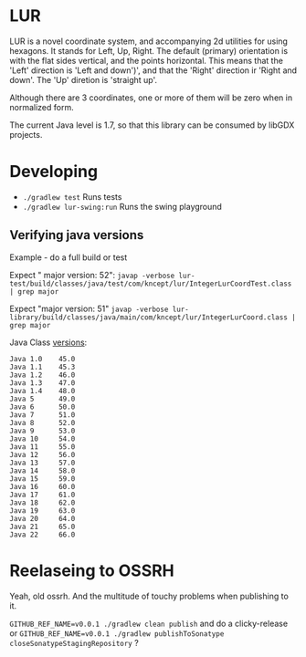 # LUR

LUR is a novel coordinate system, and accompanying 2d utilities for using hexagons.
It stands for Left, Up, Right.
The default (primary) orientation is with the flat sides vertical, and the points horizontal.
This means that the 'Left' direction is 'Left and down')', and that the 'Right' direction ir 'Right and down'. The 'Up' diretion is 'straight up'.

Although there are 3 coordinates, one or more of them will be zero when in normalized form.

The current Java level is 1.7, so that this library can be consumed by libGDX projects.

# Developing

* `./gradlew test` Runs tests
* `./gradlew lur-swing:run` Runs the swing playground


## Verifying java versions
Example - do a full build or test

Expect " major version: 52": 
`javap -verbose lur-test/build/classes/java/test/com/kncept/lur/IntegerLurCoordTest.class | grep major`

Expect "major version: 51"
`javap -verbose lur-library/build/classes/java/main/com/kncept/lur/IntegerLurCoord.class | grep major`

Java Class [versions](https://javaalmanac.io/bytecode/versions/):
```
Java 1.0 	45.0
Java 1.1 	45.3
Java 1.2 	46.0
Java 1.3 	47.0
Java 1.4 	48.0
Java 5  	49.0
Java 6  	50.0
Java 7  	51.0
Java 8  	52.0
Java 9  	53.0
Java 10 	54.0
Java 11 	55.0
Java 12 	56.0
Java 13 	57.0
Java 14 	58.0
Java 15 	59.0
Java 16 	60.0
Java 17 	61.0
Java 18 	62.0
Java 19 	63.0
Java 20 	64.0
Java 21 	65.0
Java 22 	66.0
```


# Reelaseing to OSSRH
Yeah, old ossrh. And the multitude of touchy problems when publishing to it.

`GITHUB_REF_NAME=v0.0.1 ./gradlew clean publish` and do a clicky-release
or
`GITHUB_REF_NAME=v0.0.1 ./gradlew publishToSonatype closeSonatypeStagingRepository`
?